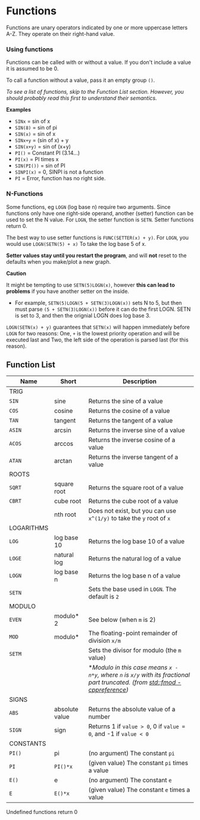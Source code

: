 # Functions
Functions are unary operators indicated by one or more uppercase letters A-Z. They operate on their right-hand value.

### Using functions
Functions can be called with or without a value. If you don't include a value it is assumed to be 0.

To call a function without a value, pass it an empty group `()`.

*To see a list of functions, skip to the Function List section. However, you should probably read this first to understand their semantics.*

**Examples**

- `SINx` = sin of x
- `SIN(8)` = sin of pi
- `SIN(x)` = sin of x
- `SINx+y` = (sin of x) + y
- `SIN(x+y)` = sin of (x+y)
- `PI()` = Constant PI (3.14...)
- `PI(x)` = PI times x
- `SIN(PI())` = sin of PI
- `SINPI(x)` = 0, SINPI is not a function
- `PI` = Error, function has no right side.

### N-Functions
Some functions, eg `LOGN` (log base n) require two arguments. Since functions only have one right-side operand, another (setter) function can be used to set the N value. For `LOGN`, the setter function is `SETN`. Setter functions return 0.

The best way to use setter functions is `FUNC(SETTER(x) + y)`. For `LOGN`, you would use `LOGN(SETN(5) + x)` To take the log base 5 of x.

**Setter values stay until you restart the program**, and will **not** reset to the defaults when you make/plot a new graph.

**Caution**

It might be tempting to use `SETN(5)LOGN(x)`, however **this can lead to problems** if you have another setter on the inside.
- For example, `SETN(5)LOGN(5 + SETN(3)LOGN(x))` sets N to 5, but then must parse `(5 + SETN(3)LOGN(x))` before it can do the first LOGN. SETN is set to 3, and then the orignial LOGN does log base 3.

`LOGN(SETN(x) + y)` guarantees that `SETN(x)` will happen immediately before `LOGN` for two reasons: One, `+` is the lowest priority operation and will be executed last and Two, the left side of the operation is parsed last (for this reason).

## Function List
|Name   |Short  |Description
|-|-|-|
|TRIG
|`SIN`  |sine   |Returns the sine of a value
|`COS`  |cosine |Returns the cosine of a value
|`TAN`  |tangent|Returns the tangent of a value
|`ASIN` |arcsin |Returns the inverse sine of a value
|`ACOS` |arccos |Returns the inverse cosine of a value
|`ATAN` |arctan |Returns the inverse tangent of a value
|ROOTS
|`SQRT` |square root|Returns the square root of a value
|`CBRT` |cube root  |Returns the cube root of a value
|       |nth root   |Does not exist, but you can use `x^(1/y)` to take the `y` root of `x`
|LOGARITHMS
|`LOG`  |log base 10|Returns the log base 10 of a value
|`LOGE` |natural log|Returns the natural log of a value
|`LOGN` |log base n |Returns the log base n of a value
|`SETN` | |Sets the base used in `LOGN`. The default is `2`
|MODULO
|`EVEN` |modulo\* 2  |See below (when `m` is 2)
|`MOD`  |modulo\*    |The floating-point remainder of division `x/m`
|`SETM` | |Sets the divisor for modulo (the `m` value)
| | | \**Modulo in this case means `x - n*y`, where `n` is `x/y` with its fractional part truncated. (from [std::fmod - cppreference](https://en.cppreference.com/w/cpp/numeric/math/fmod))*
|SIGNS
|`ABS`  |absolute value |Returns the absolute value of a number
|`SIGN` |sign |Returns 1 if `value > 0`, 0 if `value = 0`, and -1 if `value < 0`
|CONSTANTS
|`PI()` |pi     |(no argument) The constant `pi`
|`PI`   |`PI()*x`|(given value) The constant `pi` times a value
|`E()`  |e      |(no argument) The constant `e`
|`E`    |`E()*x`|(given value) The constant `e` times a value

Undefined functions return 0